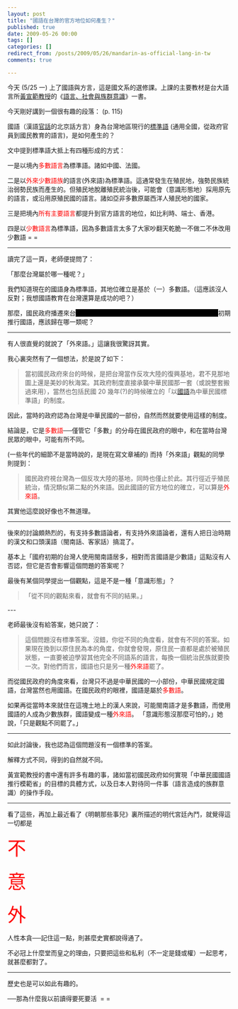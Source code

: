 ```yaml
---
layout: post
title: "國語在台灣的官方地位如何產生？"
published: true
date: 2009-05-26 00:00
tags: []
categories: []
redirect_from: /posts/2009/05/26/mandarin-as-official-lang-in-tw
comments: true

---
```


今天 (5/25 一) 上了國語與方言，這是國文系的選修課。上課的主要教材是台大語言所<a href="http://homepage.ntu.edu.tw/~sfhuang/">黃宣範教授</a>的《<a href="http://findbook.tw/book/9789579463300/basic">語言、社會與族群意識</a>》一書。

今天剛好講到一個很有趣的段落： (p. 115)

國語（漢語<a href="http://zh.wikipedia.org/wiki/官话_(中国历史)">官話</a>的北京話方言）身為台灣地區現行的<a href="http://en.wikipedia.org/wiki/Standard_language">標準語</a> (通用全國，從政府官員到國民教育的語言)，是如何產生的？

文中提到標準語大抵上有四種形成的方式：

一是以境內<span style="color:#ff0000;">多數語言</span>為標準語。諸如中國、法國。

二是以<span style="color:#ff0000;">外來少數語族</span>的語言(外來語)為標準語。這通常發生在殖民地，強勢民族統治弱勢民族而產生的。但殖民地脫離殖民統治後，可能會（意識形態地）採用原先的語言，或沿用原殖民國的語言。諸如亞非多數原屬西洋人殖民地的國家。

三是把境內<span style="color:#ff0000;">所有主要語言</span>都提升到官方語言的地位，如比利時、端士、香港。

四是以<span style="color:#ff0000;">少數語言</span>為標準語，因為多數語言太多了大家吵翻天乾脆一不做二不休改用少數語 = =

---

讀完了這一頁，老師便提問了：

「那麼台灣屬於哪一種呢？」

我們知道現在的國語身為標準語，其地位確立是基於（一）多數語。（這應該沒人反對；我想國語教育在台灣還算是成功的吧？）

那麼，國民政府播遷來台<span style="color:black;background-color:black;">（你要說是逃到台灣來也行。括號內的字是我加的）</span>初期推行國語，應該歸在哪一類呢？

---

<!--more-->

有人很直覺的就說了「外來語。」這讓我很驚訝其實。

我心裏突然有了一個想法，於是說了如下：
<blockquote>當初國民政府來台的時候，是把台灣當作反攻大陸的復興基地，君不見那地圖上還是美妙的秋海棠。其政府制度直接承襲中華民國那一套（或說整套搬過來用），當然也包括民國 20 幾年(?)的時候確立的「以<a href="http://zh.wikipedia.org/wiki/現代標準漢語">國語</a>為中華民國標準語」的制度。</blockquote>

因此，當時的政府認為台灣是中華民國的一部份，自然而然就要使用這樣的制度。

結論是，它是<span style="color:#ff0000;">多數語</span>──僅管它「多數」的分母在國民政府的眼中，和在當時台灣民眾的眼中，可能有所不同。

(一些年代的細節不是當時說的，是現在寫文章補的)
而持「外來語」觀點的同學則提到：
<blockquote>國民政府視台灣為一個反攻大陸的基地，同時也僅止於此。其行徑近乎殖民統治，情況類似第二點的外來語。因此國語的官方地位的確立，可以算是<span style="color:#ff0000;">外來語</span>。</blockquote>
其實他這麼說好像也不無道理。

---

後來的討論頗熱烈的，有支持多數語論者，有支持外來語論者，還有人把日治時期的漢文和口頭漢語（閩南話、客家話）搞混了。

基本上「國府初期的台灣人使用閩南語居多，相對而言國語是少數語」這點沒有人否認，但它是否會影響這個問題的答案呢？

最後有某個同學提出一個觀點，這是不是一種「意識形態」？
<blockquote>「從不同的觀點來看，就會有不同的結果。」</blockquote>
---

老師最後沒有給答案，她只說了：
<blockquote>這個問題沒有標準答案。沒錯，你從不同的角度看，就會有不同的答案。如果現在換到以原住民為本的角度，你就會發現，原住民一直都是處於被殖民狀態，一直要被迫學習其他完全不同語系的語言，每換一個統治民族就要換一次。對他們而言，國語也只是另一種<span style="color:#ff0000;">外來語</span>罷了。</blockquote>

而從國民政府的角度來看，台灣只不過是中華民國的一小部份，中華民國規定國語，台灣當然也用國語。在國民政府的眼裡，國語是屬於<span style="color:#ff0000;">多數語</span>。

如果再從當時本來就住在這塊土地上的漢人來說，可能閩南語才是多數語，而使用國語的人成為少數族群，國語變成一種<span style="color:#ff0000;">外來語</span>。
「意識形態沒那麼可怕的，」她說，「只是觀點不同罷了。」

---

如此討論後，我也認為這個問題沒有一個標準的答案。

解釋方式不同，得到的自然就不同。

黃宣範教授的書中還有許多有趣的事，諸如當初國民政府如何實現「中華民國國語推行模範省」的目標的具體方式，以及日本人對待同一件事（語言造成的族群意識）的操作手段。

---

看了這些，再加上最近看了《明朝那些事兒》裏所描述的明代宮廷內鬥，就覺得這一切都是

<span style="font-size:3em;color:#ff0000;">不</span>

<span style="font-size:3em;color:#ff0000;">意</span>

<span style="font-size:3em;color:#ff0000;">外</span>

人性本貪──記住這一點，則甚麼史實都說得通了。

不必冠上什麼堂而皇之的理由，只要把這些和私利（不一定是錢或權）一起思考，就甚麼都對了。

---

歷史也是可以如此有趣的。

──那為什麼我以前讀得要死要活  = =

